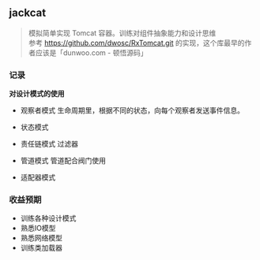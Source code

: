 ## jackcat
> 模拟简单实现 Tomcat 容器。训练对组件抽象能力和设计思维<br/>
> 参考 https://github.com/dwosc/RxTomcat.git 的实现，这个库最早的作者应该是「dunwoo.com - 顿悟源码」

### 记录
**对设计模式的使用**
- 观察者模式
生命周期里，根据不同的状态，向每个观察者发送事件信息。
- 状态模式

- 责任链模式
过滤器

- 管道模式
管道配合阀门使用

- 适配器模式

### 收益预期
- 训练各种设计模式
- 熟悉IO模型
- 熟悉网络模型
- 训练类加载器

